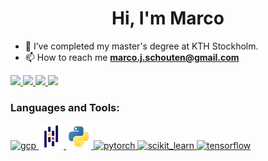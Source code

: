 <h1 align="center">Hi, I'm Marco</h1>

- 🔭 I’ve completed my master's degree at KTH Stockholm.
- 📫 How to reach me **marco.j.schouten@gmail.com**
<!-- - 📄 Know about my background **[Resume](https://marcoschouten.github.io/files/CV_Marco_Schouten.pdf)**. -->


<a href="mailto:marco.j.schouten@gmail.com" > <img src="https://img.shields.io/badge/Gmail-D14836?style=for-the-badge&logo=gmail&logoColor=white" /> </a>  <a href="https://www.linkedin.com/in/schoutenmarco/">  <img src="https://img.shields.io/badge/LinkedIn-0077B5?style=for-the-badge&logo=linkedin&logoColor=white" /> </a>
<a href="https://marcoschouten.github.io/">  <img src="https://img.shields.io/badge/GitHub%20Pages-222222?style=for-the-badge&logo=GitHub%20Pages&logoColor=white" /> </a> <a href="https://scholar.google.com/citations?user=SdQ_lIIAAAAJ&hl=en">  <img src="https://img.shields.io/badge/Google%20Scholar-4285F4?style=for-the-badge&logo=google-scholar&logoColor=white" /> </a>







<h3 align="left">Languages and Tools:</h3>
<p align="left">  <a href="https://cloud.google.com" target="_blank" rel="noreferrer"> <img src="https://www.vectorlogo.zone/logos/google_cloud/google_cloud-icon.svg" alt="gcp" width="40" height="40"/> </a>  <a href="https://pandas.pydata.org/" target="_blank" rel="noreferrer"> <img src="https://raw.githubusercontent.com/devicons/devicon/2ae2a900d2f041da66e950e4d48052658d850630/icons/pandas/pandas-original.svg" alt="pandas" width="40" height="40"/> </a> <a href="https://www.python.org" target="_blank" rel="noreferrer"> <img src="https://raw.githubusercontent.com/devicons/devicon/master/icons/python/python-original.svg" alt="python" width="40" height="40"/> </a> <a href="https://pytorch.org/" target="_blank" rel="noreferrer"> <img src="https://www.vectorlogo.zone/logos/pytorch/pytorch-icon.svg" alt="pytorch" width="40" height="40"/> </a> <a href="https://scikit-learn.org/" target="_blank" rel="noreferrer"> <img src="https://upload.wikimedia.org/wikipedia/commons/0/05/Scikit_learn_logo_small.svg" alt="scikit_learn" width="40" height="40"/> </a> <a href="https://www.tensorflow.org" target="_blank" rel="noreferrer"> <img src="https://www.vectorlogo.zone/logos/tensorflow/tensorflow-icon.svg" alt="tensorflow" width="40" height="40"/> </a>  </p>


